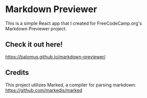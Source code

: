 # Markdown Previewer

This is a simple React app that I created for FreeCodeCamp.org's Markdown Previewer project.

## Check it out here!
https://balomus.github.io/markdown-previewer/

## Credits
This project utilizes Marked, a compiler for parsing markdown:
https://github.com/markedjs/marked
